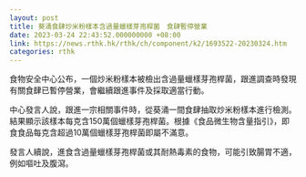 ```yaml
---
layout: post
title: 葵涌食肆炒米粉樣本含過量蠟樣芽孢桿菌　食肆暫停營業
date: 2023-03-24 22:43:52.000000000 +08:00
link: https://news.rthk.hk/rthk/ch/component/k2/1693522-20230324.htm
categories: rthk
---
```


食物安全中心公布，一個炒米粉樣本被檢出含過量蠟樣芽孢桿菌，跟進調查時發現有關食肆已暫停營業，會繼續跟進事件及採取適當行動。

中心發言人說，跟進一宗相關事件時，從葵涌一間食肆抽取炒米粉樣本進行檢測。結果顯示該樣本每克含150萬個蠟樣芽孢桿菌。根據《食品微生物含量指引》，即食食品每克含超過10萬個蠟樣芽孢桿菌即屬不滿意。

發言人續說，進食含過量蠟樣芽孢桿菌或其耐熱毒素的食物，可能引致腸胃不適，例如嘔吐及腹瀉。
